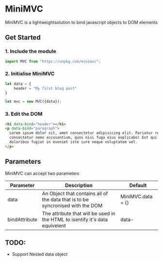# MiniMVC

MiniMVC is a lightweightsolution to bind javascript objects to DOM elements

## Get Started

### 1. Include the module

```js
import MVC from "https://unpkg.com/minimvc";
```

### 2. Initialise MiniMVC

```js
let data = {
    header = "My first blog post"
}

let mvc = new MVC({data});
```

### 3. Edit the DOM

```html
<h1 data-bind="header"></h1>
<p data-bind="paragraph">
  Lorem ipsum dolor sit, amet consectetur adipisicing elit. Pariatur rerum
  consectetur nemo accusantium, quos nisi fuga eius explicabo! Est qui commodi,
  doloribus fugiat in eveniet iste iure neque voluptatem vel.
</p>
```

## Parameters

MiniMVC can accept two parameters

| Parameter     | Description                                                                    | Default           |
| ------------- | ------------------------------------------------------------------------------ | ----------------- |
| data          | An Object that contains all of the data that is to be syncronised with the DOM | MiniMVC.data = {} |
| bindAttribute | The attribute that will be used in the HTML to isentify it's data equivelent   | data-             |

## TODO:

- Support Nested data object

